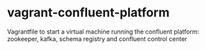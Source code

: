 # vagrant-confluent-platform
Vagrantfile to start a virtual machine running the confluent platform: zookeeper, kafka, schema registry and confluent control center

